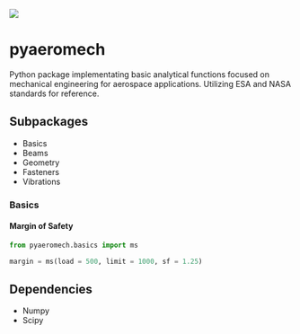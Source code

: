 [<img src="https://img.shields.io/badge/Status-In Development-orange.svg?logo=LOGO">](<LINK>)

# pyaeromech
Python package implementating basic analytical functions focused on mechanical engineering for aerospace applications.  Utilizing ESA and NASA standards for reference. 

## Subpackages

- Basics
- Beams
- Geometry
- Fasteners
- Vibrations

### Basics

#### Margin of Safety

```python
from pyaeromech.basics import ms

margin = ms(load = 500, limit = 1000, sf = 1.25)
```

## Dependencies
- Numpy
- Scipy
